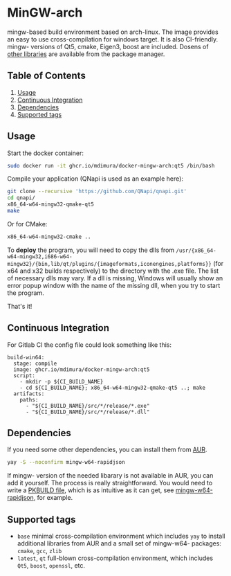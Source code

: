 MinGW-arch
=================
mingw-based build environment based on arch-linux. The image provides an easy to use cross-compilation for windows target. It is also CI-friendly. mingw- versions of Qt5, cmake, Eigen3, boost are included. Dosens of [other libraries][1] are available from the package manager.

Table of Contents
----------------------

1. [Usage](#Usage)
2. [Continuous Integration](#Continuous-Integration)
3. [Dependencies](#Dependencies)
4. [Supported tags](#Supported-tags)

Usage
----------------------
Start the docker container:
```bash
sudo docker run -it ghcr.io/mdimura/docker-mingw-arch:qt5 /bin/bash
```
Compile your application (QNapi is used as an example here):
```bash
git clone --recursive 'https://github.com/QNapi/qnapi.git'
cd qnapi/
x86_64-w64-mingw32-qmake-qt5
make
```
Or for CMake:
```bash
x86_64-w64-mingw32-cmake ..
```
To __deploy__ the program, you will need to copy the dlls from `/usr/{x86_64-w64-mingw32,i686-w64-mingw32}/{bin,lib/qt/plugins/{imageformats,iconengines,platforms}}` (for x64 and x32 builds respectively) to the directory with the .exe file. The list of necessary dlls may vary. If a dll is missing, Windows will usually show an error popup window with the name of the missing dll, when you try to start the program.

That's it!

Continuous Integration
----------------------
For Gitlab CI the config file could look something like this:
```
build-win64:
  stage: compile
  image: ghcr.io/mdimura/docker-mingw-arch:qt5
  script:
    - mkdir -p ${CI_BUILD_NAME}
    - cd ${CI_BUILD_NAME}; x86_64-w64-mingw32-qmake-qt5 ..; make
  artifacts:
    paths:
      - "${CI_BUILD_NAME}/src/*/release/*.exe"
      - "${CI_BUILD_NAME}/src/*/release/*.dll"
```

Dependencies
----------------------
If you need some other dependencies, you can install them from [AUR][1]. 
```bash
yay -S --noconfirm mingw-w64-rapidjson
```
If mingw- version of the needed libarary is not available in AUR, you can add it yourself. The process is really straightforward. You would need to write a [PKBUILD file][2], which is as intuitive as it can get, see [mingw-w64-rapidjson][3], for example.

Supported tags
----------------------
- `base` minimal cross-compilation environment which includes `yay` to install additional libraries from AUR and a small set of mingw-w64- packages: `cmake`, `gcc`, `zlib`
- `latest`, `qt` full-blown cross-compilation environment, which includes `Qt5`, `boost`, `openssl`, etc.

[1]: https://aur.archlinux.org/packages/?O=0&SeB=nd&K=mingw-w64&outdated=&SB=v&SO=d&PP=250&do_Search=Go
[2]: https://wiki.archlinux.org/index.php/creating_packages
[3]: https://aur.archlinux.org/cgit/aur.git/tree/PKGBUILD?h=mingw-w64-rapidjson
